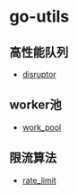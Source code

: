 # go-utils

## 高性能队列 
* [disruptor](./doc/disruptor/disruptor.md)

## worker池 
* [work_pool](./doc/worker_pool/worker_pool.md)

## 限流算法
* [rate_limit](./doc/rate_limit/rate_limit.md)
